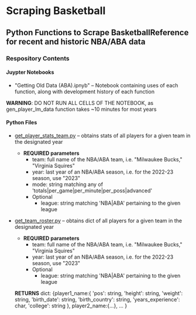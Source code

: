 # Scraping Basketball
## Python Functions to Scrape BasketballReference for recent and historic NBA/ABA data
### Respository Contents
#### Juypter Notebooks
* "Getting Old Data (ABA).ipnyb" – Notebook containing uses of each function, along with development history of each function

**WARNING**: DO NOT RUN ALL CELLS OF THE NOTEBOOK, as gen_player_lm_data function takes ~10 minutes for most years
#### Python Files
* <ins>get_player_stats_team.py</ins> – obtains stats of all players for a given team in the designated year
    * **REQUIRED parameters**
        * team: full name of the NBA/ABA team, i.e. "Milwaukee Bucks," "Virginia Squires"
        * year: last year of an NBA/ABA season, i.e. for the 2022-23 season, use "2023"
        * mode: string matching any of 'totals|per_game|per_minute|per_poss|advanced'
        * Optional
            * league: string matching 'NBA|ABA' pertaining to the given league
* <ins>get_team_roster.py</ins> – obtains dict of all players for a given team in the designated year
    * **REQUIRED parameters**
        * team: full name of the NBA/ABA team, i.e. "Milwaukee Bucks," "Virginia Squires"
        * year: last year of an NBA/ABA season, i.e. for the 2022-23 season, use "2023"
        * Optional
            * league: string matching 'NBA|ABA' pertaining to the given league
    
    **RETURNS** 
        dict: {player1_name:{
                    'pos': string,
                    'height': string,
                    'weight': string,
                    'birth_date': string,
                    'birth_country': string,
                    'years_experience': char,
                    'college': string
                },
                player2_name:{...},
                ...
              }
